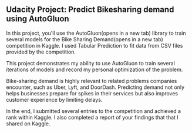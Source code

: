 
## Udacity Project: Predict Bikesharing demand using AutoGluon

In this project, you'll use the AutoGluon(opens in a new tab) library to train several models for the Bike Sharing Demand(opens in a new tab) competition in Kaggle. I used Tabular Prediction  to fit data from CSV files provided by the competition. 

This project demonstrates my ability to use AutoGluon to train several iterations of models and record my personal optimization of the problem.

Bike-sharing demand is highly relevant to related problems companies encounter, such as Uber, Lyft, and DoorDash. Predicting demand not only helps businesses prepare for spikes in their services but also improves customer experience by limiting delays.

In the end, I submitted several entries to the competition and achieved a rank within Kaggle. I also completed a report of your findings that that I shared on Kaggle.
